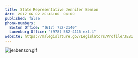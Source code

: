 ```yaml
---
title: State Representative Jennifer Benson
date: 2017-06-02 20:46:00 -04:00
published: false
phone-numbers:
  Boston Office: "(617) 722-2140"
  Lunenburg Office: "(978) 582-4146 ext.4"
website: https://malegislature.gov/Legislators/Profile/JEB1
---
```


![jenbenson.gif](/uploads/jenbenson.gif)